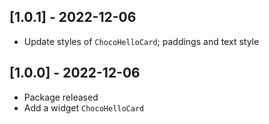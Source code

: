 ## [1.0.1] - 2022-12-06

* Update styles of `ChocoHelloCard`; paddings and text style

## [1.0.0] - 2022-12-06

* Package released
* Add a widget `ChocoHelloCard`
